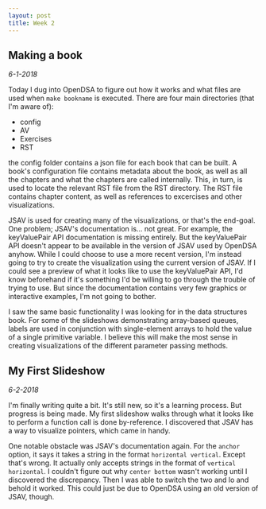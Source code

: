 ```yaml
---
layout: post
title: Week 2
---
```


## Making a book

*6-1-2018*

Today I dug into OpenDSA to figure out how it works and what files are used when
`make bookname` is executed. There are four main directories
(that I'm aware of):

* config
* AV
* Exercises
* RST

the config folder contains a json file for each book that can be built. A book's
configuration file contains metadata about the book, as well as all the chapters
and what the chapters are called internally. This, in turn, is used to locate
the relevant RST file from the RST directory. The RST file contains chapter
content, as well as references to excercises and other visualizations.

JSAV is used for creating many of the visualizations, or that's the end-goal.
One problem; JSAV's documentation is... not great. For example, the keyValuePair
API documentation is missing entirely. But the keyValuePair API doesn't appear
to be available in the version of JSAV used by OpenDSA anyhow. While I could
choose to use a more recent version, I'm instead going to try to create the
visualization using the current version of JSAV. If I could see a preview of
what it looks like to use the keyValuePair API, I'd know beforehand if it's
something I'd be willing to go through the trouble of trying to use. But since
the documentation contains very few graphics or interactive examples, I'm not
going to bother.

I saw the same basic functionality I was looking for in the data structures
book. For some of the slideshows demonstrating array-based queues, labels are
used in conjunction with single-element arrays to hold the value of a single
primitive variable. I believe this will make the most sense in creating
visualizations of the different parameter passing methods.

## My First Slideshow

*6-2-2018*

I'm finally writing quite a bit. It's still new, so it's a learning process. But
progress is being made. My first slideshow walks through what it looks like to
perform a function call is done by-reference. I discovered that JSAV has a way
to visualize pointers, which came in handy.

One notable obstacle was JSAV's documentation again. For the `anchor` option, it
says it takes a string in the format `horizontal vertical`. Except that's wrong.
It actually only accepts strings in the format of `vertical horizontal`. I
couldn't figure out why `center bottom` wasn't working until I discovered the
discrepancy. Then I was able to switch the two and lo and behold it worked. This
could just be due to OpenDSA using an old version of JSAV, though.
